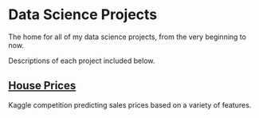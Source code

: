 # Data Science Projects
The home for all of my data science projects, from the very beginning to now.

Descriptions of each project included below.

## [House Prices](https://www.kaggle.com/c/house-prices-advanced-regression-techniques/)
Kaggle competition predicting sales prices based on a variety of features.
